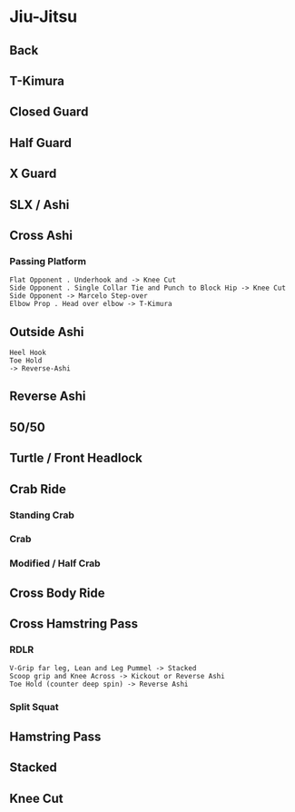 # Jiu-Jitsu

## Back

## T-Kimura

## Closed Guard

## Half Guard

## X Guard

## SLX / Ashi

## Cross Ashi

### Passing Platform

    Flat Opponent . Underhook and -> Knee Cut
    Side Opponent . Single Collar Tie and Punch to Block Hip -> Knee Cut
    Side Opponent -> Marcelo Step-over
    Elbow Prop . Head over elbow -> T-Kimura

## Outside Ashi

    Heel Hook
    Toe Hold
    -> Reverse-Ashi

## Reverse Ashi

## 50/50

## Turtle / Front Headlock

## Crab Ride

### Standing Crab

### Crab

### Modified / Half Crab

## Cross Body Ride

## Cross Hamstring Pass

### RDLR

    V-Grip far leg, Lean and Leg Pummel -> Stacked
    Scoop grip and Knee Across -> Kickout or Reverse Ashi
    Toe Hold (counter deep spin) -> Reverse Ashi

### Split Squat



## Hamstring Pass

## Stacked

## Knee Cut